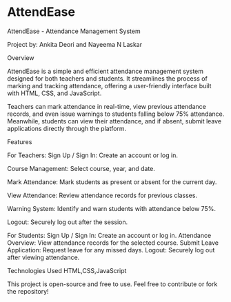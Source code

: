 # AttendEase

AttendEase - Attendance Management System

Project by: Ankita Deori and Nayeema N Laskar

Overview

AttendEase is a simple and efficient attendance management system designed for both teachers and students. It streamlines the process of marking and tracking attendance, offering a user-friendly interface built with HTML, CSS, and JavaScript.

Teachers can mark attendance in real-time, view previous attendance records, and even issue warnings to students falling below 75% attendance. Meanwhile, students can view their attendance, and if absent, submit leave applications directly through the platform.

Features

For Teachers:
Sign Up / Sign In: Create an account or log in.

Course Management: Select course, year, and date.

Mark Attendance: Mark students as present or absent for the current day.

View Attendance: Review attendance records for previous classes.

Warning System: Identify and warn students with attendance below 75%.

Logout: Securely log out after the session.

For Students:
Sign Up / Sign In: Create an account or log in.
Attendance Overview: View attendance records for the selected course.
Submit Leave Application: Request leave for any missed days.
Logout: Securely log out after viewing attendance.


Technologies Used
HTML,CSS,JavaScript


This project is open-source and free to use. Feel free to contribute or fork the repository!

